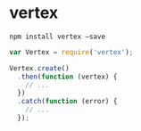 vertex
======

`npm install vertex —save`

```javascript
var Vertex = require('vertex');

Vertex.create()
  .then(function (vertex) {
    // ...
  })
  .catch(function (error) {
    // ...
  });
```

